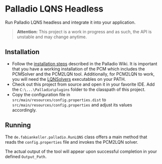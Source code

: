 # Palladio LQNS Headless

Run Palladio LQNS headless and integrate it into your application.

> **Attention:** This project is a work in progress and as such, the API is unstable and may change anytime.

## Installation

- Follow the [installation steps](https://sdqweb.ipd.kit.edu/wiki/PCM2LQN) described in the Palladio Wiki. It is important that you have a working installation of the PCM which includes the PCMSolver and the PCM2LQN tool. Additionally, for PCM2LQN to work, you will need the [LQNSolvers](http://www.sce.carleton.ca/rads/lqns/LQNSdownload/) executables on your PATH.
- Check out this project from source and open it in your favorite IDE. Add the `C:\...\Palladio\plugins` folder to the classpath of this project.
- Copy the configuration file in `src/main/resources/config.properties.dist` to `src/main/resources/config.properties` and adjust its values accordingly.

## Running

The `de.fabiankeller.palladio.RunLQNS` class offers a main method that reads the `config.properties` file and invokes the PCM2LQN solver.

The actual output of the tool will appear upon successful completion in your defined `Output_Path`.